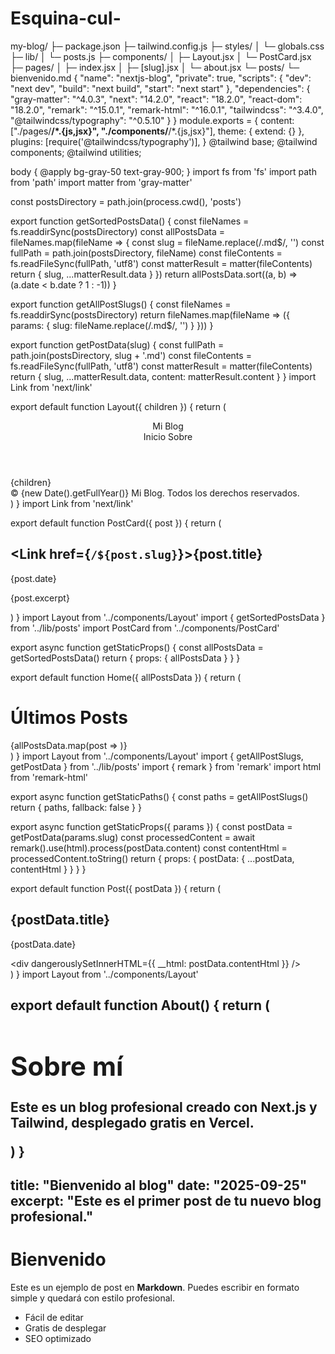 # Esquina-cul-
my-blog/
├─ package.json
├─ tailwind.config.js
├─ styles/
│   └─ globals.css
├─ lib/
│   └─ posts.js
├─ components/
│   ├─ Layout.jsx
│   └─ PostCard.jsx
├─ pages/
│   ├─ index.jsx
│   ├─ [slug].jsx
│   └─ about.jsx
└─ posts/
    └─ bienvenido.md
{
  "name": "nextjs-blog",
  "private": true,
  "scripts": {
    "dev": "next dev",
    "build": "next build",
    "start": "next start"
  },
  "dependencies": {
    "gray-matter": "^4.0.3",
    "next": "14.2.0",
    "react": "18.2.0",
    "react-dom": "18.2.0",
    "remark": "^15.0.1",
    "remark-html": "^16.0.1",
    "tailwindcss": "^3.4.0",
    "@tailwindcss/typography": "^0.5.10"
  }
}
module.exports = {
  content: ["./pages/**/*.{js,jsx}", "./components/**/*.{js,jsx}"],
  theme: { extend: {} },
  plugins: [require('@tailwindcss/typography')],
}
@tailwind base;
@tailwind components;
@tailwind utilities;

body {
  @apply bg-gray-50 text-gray-900;
}
import fs from 'fs'
import path from 'path'
import matter from 'gray-matter'

const postsDirectory = path.join(process.cwd(), 'posts')

export function getSortedPostsData() {
  const fileNames = fs.readdirSync(postsDirectory)
  const allPostsData = fileNames.map(fileName => {
    const slug = fileName.replace(/\.md$/, '')
    const fullPath = path.join(postsDirectory, fileName)
    const fileContents = fs.readFileSync(fullPath, 'utf8')
    const matterResult = matter(fileContents)
    return {
      slug,
      ...matterResult.data
    }
  })
  return allPostsData.sort((a, b) => (a.date < b.date ? 1 : -1))
}

export function getAllPostSlugs() {
  const fileNames = fs.readdirSync(postsDirectory)
  return fileNames.map(fileName => ({ params: { slug: fileName.replace(/\.md$/, '') } }))
}

export function getPostData(slug) {
  const fullPath = path.join(postsDirectory, slug + '.md')
  const fileContents = fs.readFileSync(fullPath, 'utf8')
  const matterResult = matter(fileContents)
  return {
    slug,
    ...matterResult.data,
    content: matterResult.content
  }
}
import Link from 'next/link'

export default function Layout({ children }) {
  return (
    <div className="min-h-screen flex flex-col">
      <header className="bg-white shadow">
        <div className="max-w-4xl mx-auto p-4 flex justify-between items-center">
          <Link href="/" className="text-2xl font-bold">Mi Blog</Link>
          <nav className="space-x-4">
            <Link href="/">Inicio</Link>
            <Link href="/about">Sobre</Link>
          </nav>
        </div>
      </header>
      <main className="flex-1 max-w-4xl mx-auto p-4">{children}</main>
      <footer className="bg-gray-100 text-center p-4 text-sm text-gray-600">
        © {new Date().getFullYear()} Mi Blog. Todos los derechos reservados.
      </footer>
    </div>
  )
}
import Link from 'next/link'

export default function PostCard({ post }) {
  return (
    <article className="bg-white rounded-lg shadow p-4">
      <h2 className="text-xl font-semibold mb-1">
        <Link href={`/${post.slug}`}>{post.title}</Link>
      </h2>
      <p className="text-sm text-gray-500">{post.date}</p>
      <p className="mt-2 text-gray-700">{post.excerpt}</p>
    </article>
  )
}
import Layout from '../components/Layout'
import { getSortedPostsData } from '../lib/posts'
import PostCard from '../components/PostCard'

export async function getStaticProps() {
  const allPostsData = getSortedPostsData()
  return { props: { allPostsData } }
}

export default function Home({ allPostsData }) {
  return (
    <Layout>
      <h1 className="text-3xl font-bold mb-6">Últimos Posts</h1>
      <div className="space-y-4">
        {allPostsData.map(post => <PostCard key={post.slug} post={post} />)}
      </div>
    </Layout>
  )
}
import Layout from '../components/Layout'
import { getAllPostSlugs, getPostData } from '../lib/posts'
import { remark } from 'remark'
import html from 'remark-html'

export async function getStaticPaths() {
  const paths = getAllPostSlugs()
  return { paths, fallback: false }
}

export async function getStaticProps({ params }) {
  const postData = getPostData(params.slug)
  const processedContent = await remark().use(html).process(postData.content)
  const contentHtml = processedContent.toString()
  return { props: { postData: { ...postData, contentHtml } } }
}

export default function Post({ postData }) {
  return (
    <Layout>
      <article className="prose prose-lg max-w-none bg-white p-6 rounded-lg shadow">
        <h1>{postData.title}</h1>
        <p className="text-sm text-gray-500">{postData.date}</p>
        <div dangerouslySetInnerHTML={{ __html: postData.contentHtml }} />
      </article>
    </Layout>
  )
}
import Layout from '../components/Layout'

export default function About() {
  return (
    <Layout>
      <div className="prose bg-white p-6 rounded-lg shadow">
        <h1>Sobre mí</h1>
        <p>Este es un blog profesional creado con Next.js y Tailwind, desplegado gratis en Vercel.</p>
      </div>
    </Layout>
  )
}
---
title: "Bienvenido al blog"
date: "2025-09-25"
excerpt: "Este es el primer post de tu nuevo blog profesional."
---

# Bienvenido

Este es un ejemplo de post en **Markdown**. Puedes escribir en formato simple y quedará con estilo profesional. 

- Fácil de editar  
- Gratis de desplegar  
- SEO optimizado  
